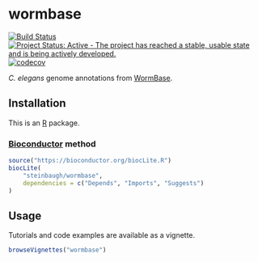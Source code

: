 # wormbase

[![Build Status](https://travis-ci.org/steinbaugh/wormbase.svg?branch=master)](https://travis-ci.org/steinbaugh/wormbase)
[![Project Status: Active - The project has reached a stable, usable state and is being actively developed.](http://www.repostatus.org/badges/latest/active.svg)](http://www.repostatus.org/#active)
[![codecov](https://codecov.io/gh/steinbaugh/wormbase/branch/master/graph/badge.svg)](https://codecov.io/gh/steinbaugh/wormbase)

*C. elegans* genome annotations from [WormBase][].


## Installation

This is an [R][] package.

### [Bioconductor][] method

```r
source("https://bioconductor.org/biocLite.R")
biocLite(
    "steinbaugh/wormbase",
    dependencies = c("Depends", "Imports", "Suggests")
)
```


## Usage

Tutorials and code examples are available as a vignette.

```r
browseVignettes("wormbase")
```


[Bioconductor]: https://bioconductor.org
[devtools]: https://cran.r-project.org/package=devtools
[R]: https://www.r-project.org
[WormBase]: http://www.wormbase.org
